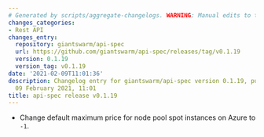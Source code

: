 ```yaml
---
# Generated by scripts/aggregate-changelogs. WARNING: Manual edits to this files will be overwritten.
changes_categories:
- Rest API
changes_entry:
  repository: giantswarm/api-spec
  url: https://github.com/giantswarm/api-spec/releases/tag/v0.1.19
  version: 0.1.19
  version_tag: v0.1.19
date: '2021-02-09T11:01:36'
description: Changelog entry for giantswarm/api-spec version 0.1.19, published on
  09 February 2021, 11:01
title: api-spec release v0.1.19
---
```


* Change default maximum price for node pool spot instances on Azure to `-1`.
